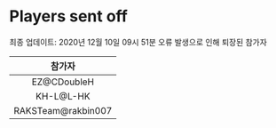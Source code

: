 # Players sent off
최종 업데이트: 2020년 12월 10일 09시 51분
오류 발생으로 인해 퇴장된 참가자




| 참가자 |
|:---:|
| EZ@CDoubleH |
| KH-L@L-HK |
| RAKSTeam@rakbin007 |
